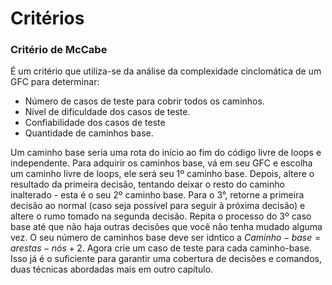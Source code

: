 # Critérios

### Critério de McCabe
É um critério que utiliza-se da análise da complexidade cinclomática de um GFC para determinar:
- Número de casos de teste para cobrir todos os caminhos.
- Nível de dificuldade dos casos de teste.
- Confiabilidade dos casos de teste
- Quantidade de caminhos base.

Um caminho base seria uma rota do início ao fim do código livre de loops e independente. Para adquirir os caminhos base, vá em seu GFC e escolha um caminho livre de loops, ele será seu 1º caminho base. Depois, altere o resultado da primeira decisão, tentando deixar o resto do caminho inalterado - esta é o seu 2º caminho base. Para o 3°, retorne a primeira decisão ao normal (caso seja possível para seguir à próxima decisão) e altere o rumo tomado na segunda decisão. Repita o processo do 3º caso base até que não haja outras decisões que você não tenha mudado alguma vez. O seu número de caminhos base deve ser idntico a $Caminho-base = arestas - nós + 2$. Agora crie um caso de teste para cada caminho-base. Isso já é o suficiente para garantir uma cobertura de decisões e comandos, duas técnicas abordadas mais em outro capítulo.
